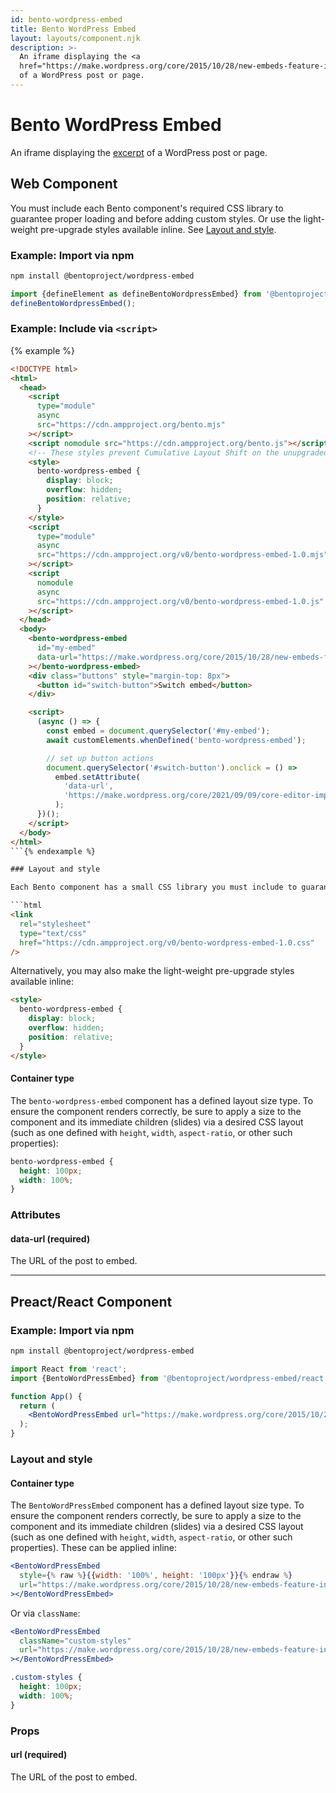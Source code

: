 ```yaml
---
id: bento-wordpress-embed
title: Bento WordPress Embed
layout: layouts/component.njk
description: >-
  An iframe displaying the <a
  href="https://make.wordpress.org/core/2015/10/28/new-embeds-feature-in-wordpress-4-4/">excerpt</a>
  of a WordPress post or page.
---
```

# Bento WordPress Embed

An iframe displaying the [excerpt](https://make.wordpress.org/core/2015/10/28/new-embeds-feature-in-wordpress-4-4/) of a WordPress post or page.

## Web Component

You must include each Bento component's required CSS library to guarantee proper loading and before adding custom styles. Or use the light-weight pre-upgrade styles available inline. See [Layout and style](#layout-and-style).

### Example: Import via npm

```bash
npm install @bentoproject/wordpress-embed
```

```javascript
import {defineElement as defineBentoWordpressEmbed} from '@bentoproject/wordpress-embed';
defineBentoWordpressEmbed();
```

### Example: Include via `<script>`

{% example %}

```html
<!DOCTYPE html>
<html>
  <head>
    <script
      type="module"
      async
      src="https://cdn.ampproject.org/bento.mjs"
    ></script>
    <script nomodule src="https://cdn.ampproject.org/bento.js"></script>
    <!-- These styles prevent Cumulative Layout Shift on the unupgraded custom element -->
    <style>
      bento-wordpress-embed {
        display: block;
        overflow: hidden;
        position: relative;
      }
    </style>
    <script
      type="module"
      async
      src="https://cdn.ampproject.org/v0/bento-wordpress-embed-1.0.mjs"
    ></script>
    <script
      nomodule
      async
      src="https://cdn.ampproject.org/v0/bento-wordpress-embed-1.0.js"
    ></script>
  </head>
  <body>
    <bento-wordpress-embed
      id="my-embed"
      data-url="https://make.wordpress.org/core/2015/10/28/new-embeds-feature-in-wordpress-4-4/"
    ></bento-wordpress-embed>
    <div class="buttons" style="margin-top: 8px">
      <button id="switch-button">Switch embed</button>
    </div>

    <script>
      (async () => {
        const embed = document.querySelector('#my-embed');
        await customElements.whenDefined('bento-wordpress-embed');

        // set up button actions
        document.querySelector('#switch-button').onclick = () =>
          embed.setAttribute(
            'data-url',
            'https://make.wordpress.org/core/2021/09/09/core-editor-improvement-cascading-impact-of-improvements-to-featured-images/'
          );
      })();
    </script>
  </body>
</html>
```{% endexample %}

### Layout and style

Each Bento component has a small CSS library you must include to guarantee proper loading without [content shifts](https://web.dev/cls/). Because of order-based specificity, you must manually ensure that stylesheets are included before any custom styles.

```html
<link
  rel="stylesheet"
  type="text/css"
  href="https://cdn.ampproject.org/v0/bento-wordpress-embed-1.0.css"
/>
```

Alternatively, you may also make the light-weight pre-upgrade styles available inline:

```html
<style>
  bento-wordpress-embed {
    display: block;
    overflow: hidden;
    position: relative;
  }
</style>
```

#### Container type

The `bento-wordpress-embed` component has a defined layout size type. To ensure the component renders correctly, be sure to apply a size to the component and its immediate children (slides) via a desired CSS layout (such as one defined with `height`, `width`, `aspect-ratio`, or other such properties):

```css
bento-wordpress-embed {
  height: 100px;
  width: 100%;
}
```

### Attributes

#### data-url (required)

The URL of the post to embed.

---

## Preact/React Component

### Example: Import via npm

```bash
npm install @bentoproject/wordpress-embed
```

```jsx
import React from 'react';
import {BentoWordPressEmbed} from '@bentoproject/wordpress-embed/react';

function App() {
  return (
    <BentoWordPressEmbed url="https://make.wordpress.org/core/2015/10/28/new-embeds-feature-in-wordpress-4-4/"></BentoWordPressEmbed>
  );
}
```

### Layout and style

#### Container type

The `BentoWordPressEmbed` component has a defined layout size type. To ensure the component renders correctly, be sure to apply a size to the component and its immediate children (slides) via a desired CSS layout (such as one defined with `height`, `width`, `aspect-ratio`, or other such properties). These can be applied inline:

```jsx
<BentoWordPressEmbed
  style={% raw %}{{width: '100%', height: '100px'}}{% endraw %}
  url="https://make.wordpress.org/core/2015/10/28/new-embeds-feature-in-wordpress-4-4/"
></BentoWordPressEmbed>
```

Or via `className`:

```jsx
<BentoWordPressEmbed
  className="custom-styles"
  url="https://make.wordpress.org/core/2015/10/28/new-embeds-feature-in-wordpress-4-4/"
></BentoWordPressEmbed>
```

```css
.custom-styles {
  height: 100px;
  width: 100%;
}
```

### Props

#### url (required)

The URL of the post to embed.


